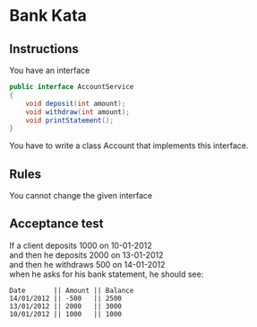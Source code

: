# Bank Kata

## Instructions

You have an interface

```java
public interface AccountService
{
    void deposit(int amount);
    void withdraw(int amount); 
    void printStatement();
}
```

You have to write a class Account that implements this interface.

## Rules

You cannot change the given interface

## Acceptance test

If a client deposits 1000 on 10-01-2012  
and then he deposits 2000 on 13-01-2012  
and then he withdraws 500 on 14-01-2012   
when he asks for his bank statement, he should see:

```
Date       || Amount || Balance
14/01/2012 || -500   || 2500
13/01/2012 || 2000   || 3000
10/01/2012 || 1000   || 1000
```
